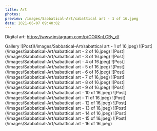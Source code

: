 ```yaml
---
title: Art
photos:
preview: /images/Sabbatical-Art/sabattical art - 1 of 16.jpeg
date: 2021-06-07 09:40:02
---
```

Digital art:
https://www.instagram.com/p/COXKnLCBy_d/


Gallery
![Post](/images/Sabbatical-Art/sabattical art - 1 of 16.jpeg)
![Post](/images/Sabbatical-Art/sabattical art - 2 of 16.jpeg)
![Post](/images/Sabbatical-Art/sabattical art - 3 of 16.jpeg)
![Post](/images/Sabbatical-Art/sabattical art - 4 of 16.jpeg)
![Post](/images/Sabbatical-Art/sabattical art - 5 of 16.jpeg)
![Post](/images/Sabbatical-Art/sabattical art - 6 of 16.jpeg)
![Post](/images/Sabbatical-Art/sabattical art - 7 of 16.jpeg)
![Post](/images/Sabbatical-Art/sabattical art - 8 of 16.jpeg)
![Post](/images/Sabbatical-Art/sabattical art - 9 of 16.jpeg)
![Post](/images/Sabbatical-Art/sabattical art - 10 of 16.jpeg)
![Post](/images/Sabbatical-Art/sabattical art - 11 of 16.jpeg)
![Post](/images/Sabbatical-Art/sabattical art - 12 of 16.jpeg)
![Post](/images/Sabbatical-Art/sabattical art - 13 of 16.jpeg)
![Post](/images/Sabbatical-Art/sabattical art - 14 of 16.jpeg)
![Post](/images/Sabbatical-Art/sabattical art - 15 of 16.jpeg)
![Post](/images/Sabbatical-Art/sabattical art - 16 of 16.jpeg)